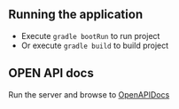 ## Running the application
- Execute ```gradle bootRun``` to run project
- Or execute ```gradle build``` to build project
## OPEN API docs
Run the server and browse to [OpenAPIDocs](http://localhost:8080/contacts-management/swagger-ui/index.html#/)